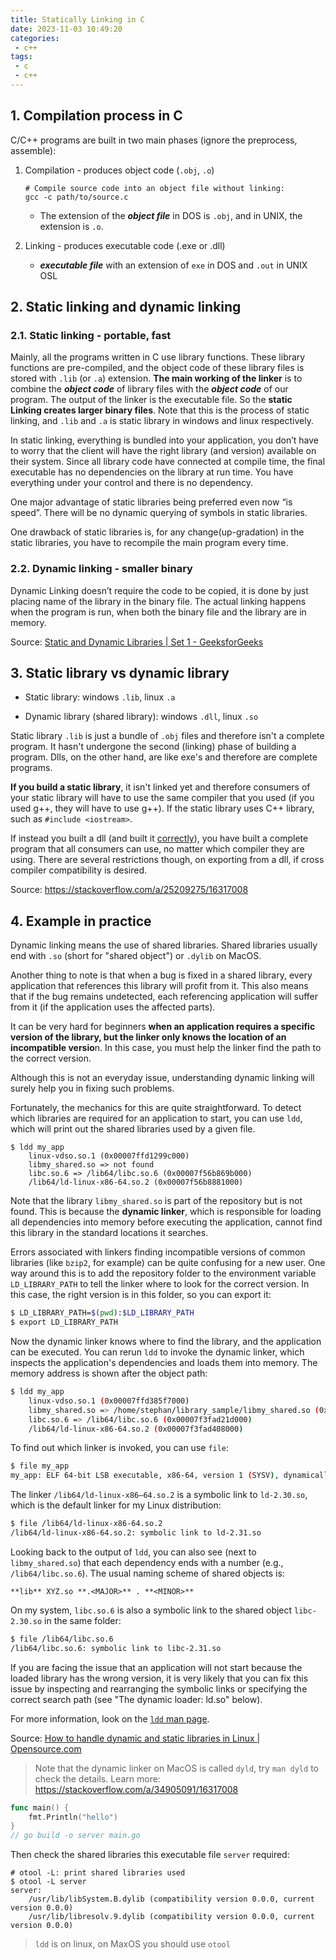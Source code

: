 ```yaml
---
title: Statically Linking in C
date: 2023-11-03 10:49:20
categories:
 - c++
tags:
 - c
 - c++
---
```


## 1. Compilation process in C

C/C++ programs are built in two main phases (ignore the preprocess, assemble):

1. Compilation - produces object code (`.obj`, `.o`)
   ```shell
   # Compile source code into an object file without linking:
   gcc -c path/to/source.c
   ```
   - The extension of the ***object file*** in DOS is `.obj`, and in UNIX, the extension is `.o`. 

2. Linking - produces executable code (.exe or .dll)

   - ***executable file*** with an extension of `exe` in DOS and `.out` in UNIX OSL

## 2. Static linking and dynamic linking

### 2.1. Static linking - portable, fast

Mainly, all the programs written in C use library functions. These library functions are pre-compiled, and the object code of these library files is stored with `.lib` (or `.a`) extension. **The main working of the linker** is to combine the ***object code*** of library files with the ***object code*** of our program. The output of the linker is the executable file. So the **static Linking creates larger binary files**.  Note that this is the process of static linking, and `.lib` and `.a` is static library in windows and linux respectively. 

In static linking, everything is bundled into your application, you don’t have to worry that the client will have the right library (and version) available on their system. Since all library code have connected at compile time, the final executable has no dependencies on the library at run time. You have everything under your control and there is no dependency.

One major advantage of static libraries being preferred even now “is speed”. There will be no dynamic querying of symbols in static libraries.

One drawback of static libraries is, for any change(up-gradation) in the static libraries, you have to recompile the main program every time.

### 2.2. Dynamic linking - smaller binary 

Dynamic Linking doesn’t require the code to be copied, it is done by just placing name of the library in the binary file. The actual linking happens when the program is run, when both the binary file and the library are in memory. 

Source: [Static and Dynamic Libraries | Set 1 - GeeksforGeeks](https://www.geeksforgeeks.org/static-vs-dynamic-libraries/)

## 3. Static library vs dynamic library

- Static library: windows `.lib`,  linux `.a` 

- Dynamic library (shared library): windows `.dll`, linux `.so` 

Static library `.lib` is just a bundle of `.obj` files and therefore isn't a complete program. It hasn't undergone the second (linking) phase of building a program. Dlls, on the other hand, are like exe's and therefore are complete programs.

**If you build a static library**, it isn't linked yet and therefore consumers of your static library will have to use the same compiler that you used (if you used g++, they will have to use g++). If the static library uses C++ library, such as `#include <iostream>`. 

If instead you built a dll (and built it [correctly](http://www.codeproject.com/Articles/28969/HowTo-Export-C-classes-from-a-DLL)), you have built a complete program that all consumers can use, no matter which compiler they are using. There are several restrictions though, on exporting from a dll, if cross compiler compatibility is desired.

Source: https://stackoverflow.com/a/25209275/16317008

## 4. Example in practice

Dynamic linking means the use of shared libraries. Shared libraries usually end with `.so` (short for "shared object") or `.dylib` on MacOS.

Another thing to note is that when a bug is fixed in a shared library, every application that references this library will profit from it. This also means that if the bug remains undetected, each referencing application will suffer from it (if the application uses the affected parts).

It can be very hard for beginners **when an application requires a specific version of the library, but the linker only knows the location of an incompatible versio**n. In this case, you must help the linker find the path to the correct version.

Although this is not an everyday issue, understanding dynamic linking will surely help you in fixing such problems.

Fortunately, the mechanics for this are quite straightforward. To detect which libraries are required for an application to start, you can use `ldd`, which will print out the shared libraries used by a given file. 

```
$ ldd my_app 
	linux-vdso.so.1 (0x00007ffd1299c000)
	libmy_shared.so => not found
	libc.so.6 => /lib64/libc.so.6 (0x00007f56b869b000)
	/lib64/ld-linux-x86-64.so.2 (0x00007f56b8881000)
```

Note that the library `libmy_shared.so` is part of the repository but is not found. This is because the **dynamic linker**, which is responsible for loading all dependencies into memory before executing the application, cannot find this library in the standard locations it searches.

Errors associated with linkers finding incompatible versions of common libraries (like `bzip2`, for example) can be quite confusing for a new user. One way around this is to add the repository folder to the environment variable `LD_LIBRARY_PATH` to tell the linker where to look for the correct version. In this case, the right version is in this folder, so you can export it:

```bash
$ LD_LIBRARY_PATH=$(pwd):$LD_LIBRARY_PATH
$ export LD_LIBRARY_PATH
```

Now the dynamic linker knows where to find the library, and the application can be executed. You can rerun `ldd` to invoke the dynamic linker, which inspects the application's dependencies and loads them into memory. The memory address is shown after the object path:

```bash
$ ldd my_app 
	linux-vdso.so.1 (0x00007ffd385f7000)
	libmy_shared.so => /home/stephan/library_sample/libmy_shared.so (0x00007f3fad401000)
	libc.so.6 => /lib64/libc.so.6 (0x00007f3fad21d000)
	/lib64/ld-linux-x86-64.so.2 (0x00007f3fad408000)
```

To find out which linker is invoked, you can use `file`:

```bash
$ file my_app 
my_app: ELF 64-bit LSB executable, x86-64, version 1 (SYSV), dynamically linked, interpreter /lib64/ld-linux-x86-64.so.2, BuildID[sha1]=26c677b771122b4c99f0fd9ee001e6c743550fa6, for GNU/Linux 3.2.0, not stripped
```

The linker `/lib64/ld-linux-x86–64.so.2` is a symbolic link to `ld-2.30.so`, which is the default linker for my Linux distribution:

```bash
$ file /lib64/ld-linux-x86-64.so.2 
/lib64/ld-linux-x86-64.so.2: symbolic link to ld-2.31.so
```

Looking back to the output of `ldd`, you can also see (next to `libmy_shared.so`) that each dependency ends with a number (e.g., `/lib64/libc.so.6`). The usual naming scheme of shared objects is:

```text
**lib** XYZ.so **.<MAJOR>** . **<MINOR>**
```

On my system, `libc.so.6` is also a symbolic link to the shared object `libc-2.30.so` in the same folder:

```bash
$ file /lib64/libc.so.6 
/lib64/libc.so.6: symbolic link to libc-2.31.so
```

If you are facing the issue that an application will not start because the loaded library has the wrong version, it is very likely that you can fix this issue by inspecting and rearranging the symbolic links or specifying the correct search path (see "The dynamic loader: ld.so" below).

For more information, look on the [`ldd` man page](https://www.man7.org/linux/man-pages/man1/ldd.1.html).

Source: [How to handle dynamic and static libraries in Linux | Opensource.com](https://opensource.com/article/20/6/linux-libraries)

> Note that the dynamic linker on MacOS is called `dyld`, try `man dyld` to check the details. Learn more: https://stackoverflow.com/a/34905091/16317008

```go
func main() {
	fmt.Println("hello")
}
// go build -o server main.go
```

Then check the shared libraries this executable file `server` required:

```shell
# otool -L: print shared libraries used
$ otool -L server           
server:
	/usr/lib/libSystem.B.dylib (compatibility version 0.0.0, current version 0.0.0)
	/usr/lib/libresolv.9.dylib (compatibility version 0.0.0, current version 0.0.0)
```

> `ldd` is on linux, on MaxOS you should use `otool`